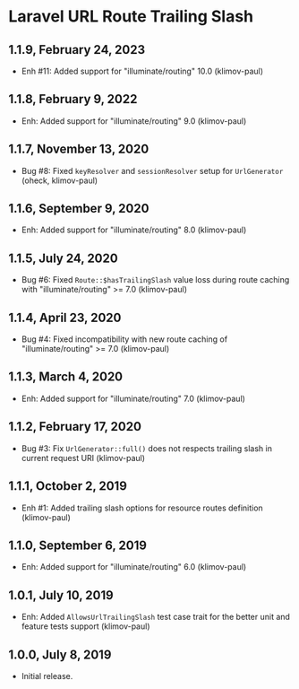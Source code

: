 Laravel URL Route Trailing Slash
================================

1.1.9, February 24, 2023
------------------------

- Enh #11: Added support for "illuminate/routing" 10.0 (klimov-paul)


1.1.8, February 9, 2022
-----------------------

- Enh: Added support for "illuminate/routing" 9.0 (klimov-paul)


1.1.7, November 13, 2020
------------------------

- Bug #8: Fixed `keyResolver` and `sessionResolver` setup for `UrlGenerator` (oheck, klimov-paul)


1.1.6, September 9, 2020
------------------------

- Enh: Added support for "illuminate/routing" 8.0 (klimov-paul)


1.1.5, July 24, 2020
--------------------

- Bug #6: Fixed `Route::$hasTrailingSlash` value loss during route caching with "illuminate/routing" >= 7.0 (klimov-paul)


1.1.4, April 23, 2020
---------------------

- Bug #4: Fixed incompatibility with new route caching of "illuminate/routing" >= 7.0 (klimov-paul)


1.1.3, March 4, 2020
--------------------

- Enh: Added support for "illuminate/routing" 7.0 (klimov-paul)


1.1.2, February 17, 2020
------------------------

- Bug #3: Fix `UrlGenerator::full()` does not respects trailing slash in current request URI (klimov-paul)


1.1.1, October 2, 2019
----------------------

- Enh #1: Added trailing slash options for resource routes definition (klimov-paul)


1.1.0, September 6, 2019
------------------------

- Enh: Added support for "illuminate/routing" 6.0 (klimov-paul)


1.0.1, July 10, 2019
--------------------

- Enh: Added `AllowsUrlTrailingSlash` test case trait for the better unit and feature tests support (klimov-paul)


1.0.0, July 8, 2019
-------------------

- Initial release.
